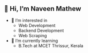 ## 👋 Hi, I’m Naveen Mathew
- 👀 I’m interested in 
  - Web Development
  - Backend Development
  - Web Scraping
- 🌱 I’m currently learning
  - B.Tech at MCET Thrissur, Kerala
